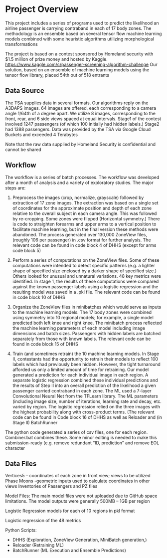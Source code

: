  # Project Overview #
 
This project includes a series of programs used to predict the likelihood an airline passenger is carrying contraband in each of 17 body zones. The methodology is an ensemble based on several tensor flow machine learning models combined with some heuristic algorithms utilizing morphological transformations

The project is based on a contest sponsored by Homeland security with $1.5 million of prize money and hosted by Kaggle. https://www.kaggle.com/c/passenger-screening-algorithm-challenge
Our solution, based on an ensemble of machine learning models using the tensor flow library, placed 54th out of 518 entrants

## Data Source ##

The TSA supplies data in several formats. Our algorithms reply on the A3DAPS images. 64 images are offered, each corresponding to a camera angle 1/64th of a degree apart. We utilize 8 images, corresponding to the front, rear, and 6 side views spaced at equal intervals.
Stage1 of the contest involved 1247 passengers (of which 100 initially had hidden labels.) Stage2 had 1388 passengers. Data was provided by the TSA via Google Cloud Buckets and exceeded 4 Terabytes

Note that the raw data supplied by Homeland Security is confidential and cannot be shared

## Workflow ##

The workflow is a series of batch processes.  The workflow was developed after a month of analysis and a variety of exploratory studies. The major steps are:

1) Preprocess the images (crop, normalize, grayscale) followed by extraction of 17 zone images. The extraction was based on a single set of coordinates for the approximate position and depth of each zone relative to the overall subject in each camera angle. This was followed by re-cropping.  Some zones were flipped (Horizontal symmetry.)  There is code to straighten forearms and upper arms to a vertical position to facilitate machine learning, but in the final version these methods were abandoned.  The process generated over 130,000 ZoneView files, (roughly 106 per passenger) in .csv format for further analysis. The relevant code can be found in code block 4 of DHHS (except for arms code block 5)

2) Perform a series of computations on the ZoneView files.  Some of these computations were intended to detect specific patterns (e.g.  a lighter shape of specified size enclosed by a darker shape of specified size.) Others looked for unusual and unnatural variations.  48 key metrics were identified. In stage 1, the results of these computations were compared against the known passenger labels using a logistic regression and the resulting model was saved in a .pkl file. The relevant code can be found in code block 10 of DHHS 

3) Organize the ZoneView files in minibatches which would serve as inputs to the machine learning models. The 17 body zones were combined using symmetry into 10 regional models; for example, a single model predicted both left knee and right knee. The minibatch process reflected the machine learning parameters of each model including image dimensions and batch sizes.  Passengers with hidden labels are batched separately from those with known labels. The relevant code can be found in code block 15 of DHHS 

4) Train (and sometimes retrain) the 10 machine learning models.  In Stage II, contestants had the opportunity to retrain their models to reflect 100 labels which had previously been hidden. However, the tight turnaround afforded us only a limited amount of time for retraining. Our model generated a prediction for each individual image in each region.  A separate logistic regression combined these individual predictions and the results of Step II into an overall prediction of the likelihood a given passenger carried contraband in each zone. The ML used a 7-layer Convolutional Neural Net from the TFLearn library.  The ML parameters (including image size, number of iterations, learning rate and decay, etc. varied by region.  The logistic regression relied on the three images with the highest probability along with cross-product terms.  (The relevant code can be found in Code block 16 of DHHS as well as Reloader and (in Stage II) BatchRunner

The python code generated a series of csv files, one for each region.  Combiner.bat combines these. Some minor editing is needed to make this submission-ready (e.g. remove redundant “ID, prediction” and remove EOL character

## Data Files ##

Vertices5 – coordinates of each zone in front view; views to be utilized
Phase Moons -geometric inputs used to calculate coordinates in other views
Inventories of Passengers and PZ files

Model Files: The main model files were not uploaded due to GitHub space limitations. The model outputs were generally 500MB – 1GB per region

Logistic Regression models for each of 10 regions in pkl format

Logistic regression of the 48 metrics

Python Scripts:
- DHHS (Exploration, ZoneView Generation, MiniBatch generation,)
- Reloader (Retraining ML)
- BatchRunner (ML Execution and Ensemble Predictions)
